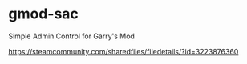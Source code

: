 # gmod-sac
 Simple Admin Control for Garry's Mod

https://steamcommunity.com/sharedfiles/filedetails/?id=3223876360